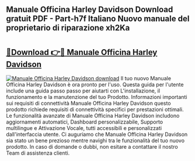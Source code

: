 ## Manuale Officina Harley Davidson Download gratuit PDF - Part-h7f Italiano Nuovo manuale del proprietario di riparazione xh2Ka

# <h2><a href="http://dfd3el.blite.top/?on=Manuale+Officina+Harley+Davidson">🔗Download 👉🔴 Manuale Officina Harley Davidson</a></h2>

[![Manuale Officina Harley Davidson download](https://i.imgur.com/lujVjoI.png)](http://dfd3el.blite.top/?on=Manuale+Officina+Harley+Davidson)
Il tuo nuovo Manuale Officina Harley Davidson è ora pronto per l'uso. Questa guida per l'utente include una guida passo passo per aiutarti con L'installazione, il funzionamento e la manutenzione del tuo Prodotto. Informazioni importanti sui requisiti di connettività Manuale Officina Harley Davidson questo prodotto richiede requisiti di connettività specifici per prestazioni ottimali. Le funzionalità avanzate di Manuale Officina Harley Davidson includono aggiornamenti automatici, Dashboard personalizzabile, Supporto multilingue e Attivazione Vocale, tutti accessibili e personalizzati dall'interfaccia utente. Ci auguriamo che Manuale Officina Harley Davidson sia stato un bene prezioso mentre navighi tra le funzionalità del tuo nuovo prodotto. In caso di domande o dubbi, non esitare a contattare il nostro Team di assistenza clienti.
